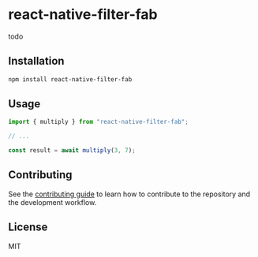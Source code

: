 # react-native-filter-fab

todo

## Installation

```sh
npm install react-native-filter-fab
```

## Usage

```js
import { multiply } from "react-native-filter-fab";

// ...

const result = await multiply(3, 7);
```

## Contributing

See the [contributing guide](CONTRIBUTING.md) to learn how to contribute to the repository and the development workflow.

## License

MIT
